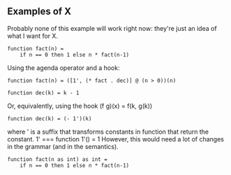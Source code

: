 ## Examples of X

Probably none of this example will work right now: they're just an
idea of what I want for X.

    function fact(n) =
        if n == 0 then 1 else n * fact(n-1)

Using the agenda operator and a hook:

    function fact(n) = ([1', (* fact . dec)] @ (n > 0))(n)
    
    function dec(k) = k - 1

Or, equivalently, using the hook (f g)(x) = f(k, g(k))

    function dec(k) = (- 1')(k)

where ' is a suffix that transforms constants in function that return
the constant. 1' === function 1'() = 1
However, this would need a lot of changes in the grammar (and in the semantics).

    function fact(n as int) as int =
        if n == 0 then 1 else n * fact(n-1)

